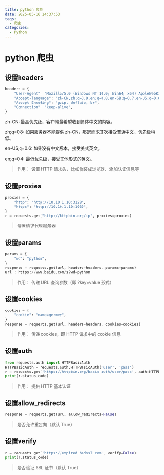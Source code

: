 ```yaml
---
title: python 爬虫
date: 2025-05-16 14:37:53
tags:
  - 爬虫
categories:
  - Python
---
```



# python 爬虫

## 设置headers

```python
headers = {
    "User-Agent": "Mozilla/5.0 (Windows NT 10.0; Win64; x64) AppleWebKit/537.36 (KHTML, like Gecko) Chrome/91.0.4472.124 Safari/537.36",
    "Accept-language": "zh-CN,zh;q=0.9,en;q=0.8,en-GB;q=0.7,en-US;q=0.6",
    "Accept-Encoding": "gzip, deflate, br",
    "Connection": "keep-alive",
}
```

zh-CN: 最高优先级，客户端最希望收到简体中文的内容。

zh;q=0.8: 如果服务器不能提供 zh-CN，那退而求其次接受普通中文，优先级稍低。

en-US;q=0.6: 如果没有中文版本，接受美式英文。

en;q=0.4: 最低优先级，接受其他形式的英文。
> 作用： 设置 HTTP 请求头，比如伪装成浏览器、添加认证信息等

## 设置proxies
```python
proxies = {
    "http": "http://10.10.1.10:3128",
    "https": "http://10.10.1.10:1080",
}
r = requests.get("http://httpbin.org/ip", proxies=proxies)
```
> 设置请求代理服务器

## 设置params
```python
params = {
    "wd": "python",
}
response = requests.get(url, headers=headers, params=params)
url : https://www.baidu.com/s?wd=python
```
> 作用： 传递 URL 查询参数（即 ?key=value 形式）

## 设置cookies
```python
cookies = {
    "cookie": "name=germey",
}
response = requests.get(url, headers=headers, cookies=cookies)
```
> 作用： 传递 cookies，即 HTTP 请求中的 cookie 信息

## 设置auth
```python
from requests.auth import HTTPBasicAuth
HTTPBasicAuth = requests.auth.HTTPBasicAuth('user', 'pass')
r = requests.get('https://httpbin.org/basic-auth/user/pass', auth=HTTPBasicAuth)
print(r.status_code)
```
> 作用： 提供 HTTP 基本认证

## 设置allow_redirects
```python
response = requests.get(url, allow_redirects=False)
```
> 是否允许重定向（默认 True）

## 设置verify
```python
r = requests.get('https://expired.badssl.com', verify=False)
print(r.status_code)
```
> 是否验证 SSL 证书（默认 True）